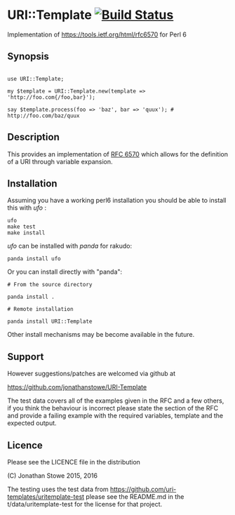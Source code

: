 # URI::Template [![Build Status](https://travis-ci.org/jonathanstowe/URI-Template.svg?branch=master)](https://travis-ci.org/jonathanstowe/URI-Template)

Implementation of https://tools.ietf.org/html/rfc6570 for Perl 6

## Synopsis

```

use URI::Template;

my $template = URI::Template.new(template => 'http://foo.com{/foo,bar}');

say $template.process(foo => 'baz', bar => 'quux'); # http://foo.com/baz/quux

```

## Description

This provides an implementation of
[RFC 6570](https://tools.ietf.org/html/rfc6570) which allows for the
definition of a URI through variable expansion.

## Installation

Assuming you have a working perl6 installation you should be able to
install this with *ufo* :

    ufo
    make test
    make install

*ufo* can be installed with *panda* for rakudo:

    panda install ufo

Or you can install directly with "panda":

    # From the source directory
   
    panda install .

    # Remote installation

    panda install URI::Template

Other install mechanisms may be become available in the future.

## Support

However suggestions/patches are welcomed via github at

   https://github.com/jonathanstowe/URI-Template

The test data covers all of the examples given in the RFC and a few others,
if you think the behaviour is incorrect please state the section of the RFC
and provide a failing example with the required variables, template and the
expected output.


## Licence

Please see the LICENCE file in the distribution

(C) Jonathan Stowe 2015, 2016

The testing uses the test data from https://github.com/uri-templates/uritemplate-test
please see the README.md in the t/data/uritemplate-test for the license for that project.


